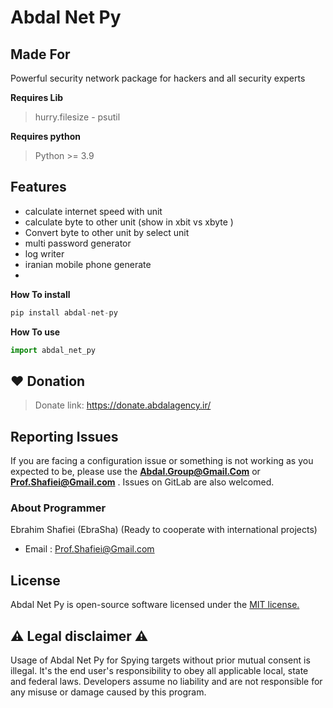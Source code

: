 # Abdal Net Py


## Made For



Powerful security network package for hackers and all security experts



**Requires Lib**
> hurry.filesize - psutil


**Requires python**
> Python >= 3.9



## Features


- calculate internet speed with unit
- calculate byte to other unit (show in xbit vs xbyte )
- Convert byte to other unit by select unit
- multi password generator 
- log writer
- iranian mobile phone generate
- 

**How To install**

```py
pip install abdal-net-py
```

**How To use**

```py
import abdal_net_py
```


## ❤️ Donation
> Donate link: https://donate.abdalagency.ir/


## Reporting Issues 

If you are facing a configuration issue or something is not working as you expected to be, please use the **Abdal.Group@Gmail.Com** or **Prof.Shafiei@Gmail.com** . Issues on GitLab are also welcomed.




### About Programmer
Ebrahim Shafiei (EbraSha) (Ready to cooperate with international projects)
- Email : Prof.Shafiei@Gmail.com


## License
Abdal Net Py is open-source software licensed under the [MIT license.](https://choosealicense.com/licenses/mit/)


## ⚠️ Legal disclaimer ⚠️

Usage of Abdal Net Py for Spying targets without prior mutual consent is illegal. It's the end user's responsibility to obey all applicable local, state and federal laws. Developers assume no liability and are not responsible for any misuse or damage caused by this program.




